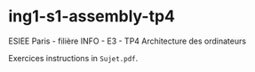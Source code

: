 # ing1-s1-assembly-tp4
ESIEE Paris - filière INFO - E3 - TP4 Architecture des ordinateurs

Exercices instructions in `Sujet.pdf`.
